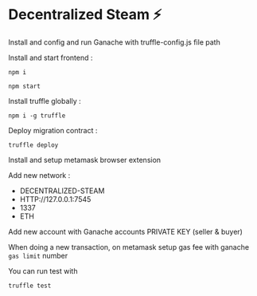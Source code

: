 # Decentralized Steam ⚡

Install and config and run Ganache with truffle-config.js file path

Install and start frontend :

```
npm i
```

```
npm start
```

Install truffle globally :

```
npm i -g truffle
```

Deploy migration contract :

```
truffle deploy
```

Install and setup metamask browser extension

Add new network :

- DECENTRALIZED-STEAM
- HTTP://127.0.0.1:7545
- 1337
- ETH

Add new account with Ganache accounts PRIVATE KEY (seller & buyer)

When doing a new transaction, on metamask setup gas fee with ganache `gas limit` number

You can run test with

```
truffle test
```
